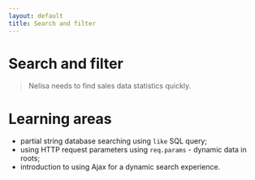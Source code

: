 ```yaml
---
layout: default
title: Search and filter
---
```


# Search and filter

> Nelisa needs to find sales data statistics quickly.

# Learning areas

* partial string database searching using `like` SQL query;
* using HTTP request parameters using `req.params` - dynamic data in roots;
* introduction to using Ajax for a dynamic search experience.
